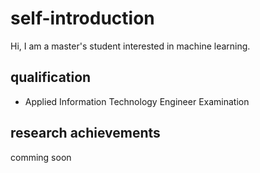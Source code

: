 # self-introduction
Hi, I am a master's student interested in machine learning.

## qualification
- Applied Information Technology Engineer Examination

## research achievements
comming soon
